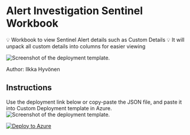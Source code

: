 # Alert Investigation Sentinel Workbook
💡 Workbook to view Sentinel Alert details such as Custom Details
💡 It will unpack all custom details into columns for easier viewing

![Screenshot of the deployment template.](https%3A%2F%2Fraw.githubusercontent.com%2Filesec%2FMicrosoft-Sentinel%2Frefs%2Fheads%2Fmain%2FWorkbooks%2FWorkbook.png)

Author: Ilkka Hyvönen

## Instructions
Use the deployment link below or copy-paste the JSON file, and paste it into Custom Deployment template in Azure. 
![Screenshot of the deployment template.](https%3A%2F%2Fraw.githubusercontent.com%2Filesec%2FMicrosoft-Sentinel%2Frefs%2Fheads%2Fmain%2FWorkbooks%2FWorkbookdeployment.png)


[![Deploy to Azure](https://aka.ms/deploytoazurebutton)](https://portal.azure.com/#create/Microsoft.Template/uri/https%3A%2F%2Fraw.githubusercontent.com%2Filesec%2FMicrosoft-Sentinel%2Frefs%2Fheads%2Fmain%2FWorkbooks%2FAlert-Investigation%2Fazuredeploy.json)
